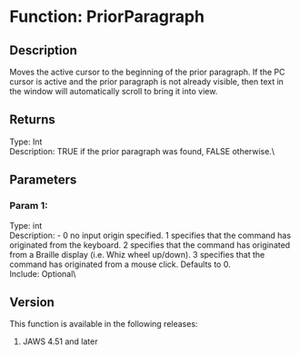 # Function: PriorParagraph

## Description

Moves the active cursor to the beginning of the prior paragraph. If the
PC cursor is active and the prior paragraph is not already visible, then
text in the window will automatically scroll to bring it into view.

## Returns

Type: Int\
Description: TRUE if the prior paragraph was found, FALSE otherwise.\

## Parameters

### Param 1:

Type: int\
Description: - 0 no input origin specified. 1 specifies that the command
has originated from the keyboard. 2 specifies that the command has
originated from a Braille display (i.e. Whiz wheel up/down). 3 specifies
that the command has originated from a mouse click. Defaults to 0.\
Include: Optional\

## Version

This function is available in the following releases:

1.  JAWS 4.51 and later
